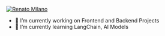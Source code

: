 [![Renato Milano](https://readme-typing-svg.demolab.com?font=Fira+Code&pause=1000&width=435&lines=Always+solving+someone+else+problem;FulL-stack+Web+and+App+Developer;Always+learning+new+things;Always+exploring+new+ways)](https://git.io/typing-svg)

<!--
**renato-milano/renato-milano** is a ✨ _special_ ✨ repository because its `README.md` (this file) appears on your GitHub profile.

Here are some ideas to get you started:
-->
- 🔭 I’m currently working on Frontend and Backend Projects
- 🌱 I’m currently learning LangChain, AI Models

